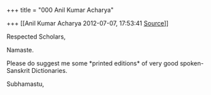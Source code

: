 +++
title = "000 Anil Kumar Acharya"

+++
[[Anil Kumar Acharya	2012-07-07, 17:53:41 [Source](https://groups.google.com/g/bvparishat/c/241XNqRIoE8)]]



Respected Scholars,

Namaste.  

Please do suggest me some \*printed editions\* of very good spoken-Sanskrit Dictionaries. 

Subhamastu,

  

